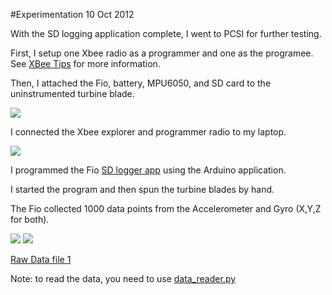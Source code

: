 #Experimentation 10 Oct 2012

With the SD logging application complete, I went to PCSI for further testing.

First, I setup one Xbee radio as a programmer and one as the programee.  See
[XBee Tips](http://wind.cs.purdue.edu/doc/xbee_tips.html) for more information.

Then, I attached the Fio, battery, MPU6050, and SD card to the uninstrumented
turbine blade.

<img src="https://github.com/scottcarr/beagle/raw/master/experiments10252012/tape.JPG">

I connected the Xbee explorer and programmer radio to my laptop.

<img src="https://github.com/scottcarr/beagle/raw/master/experiments10252012/laptop.JPG">

I programmed the Fio [SD logger app](http://wind.cs.purdue.edu/doc/sd_logger_app.html) 
 using the Arduino application.

I started the program and then spun the turbine blades by hand.

The Fio collected 1000 data points from the Accelerometer and Gyro (X,Y,Z for both).

<img src="https://raw.github.com/scottcarr/beagle/master/experiments10252012/accel1.png">
<img src="https://raw.github.com/scottcarr/beagle/master/experiments10252012/gyro1.png">

[Raw Data file 1](https://raw.github.com/scottcarr/beagle/master/experiments10252012/DATA.CSV)

Note: to read the data, you need to use [data_reader.py](https://github.com/scottcarr/beagle/blob/master/fio/data_reader.py)
